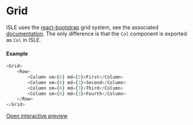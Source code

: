 # Grid

ISLE uses the [react-bootstrap](https://react-bootstrap.github.io) grid system, see the associated [documentation](https://react-bootstrap.github.io/components.html#grid). The only difference is that the `Col` component is exported as `Col` in ISLE.

#### Example

``` js
<Grid>
    <Row>
        <Column sm={6} md={3}>First</Column>
        <Column sm={6} md={3}>Second</Column>
        <Column sm={6} md={3}>Third</Column>
        <Column sm={6} md={3}>Fourth</Column>
    </Row>
</Grid>
```

[Open interactive preview](https://isle.heinz.cmu.edu/components/grid/)
